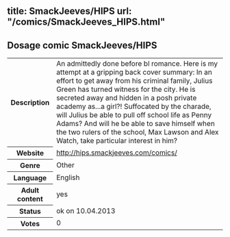 title: SmackJeeves/HIPS
url: "/comics/SmackJeeves_HIPS.html"
---
Dosage comic SmackJeeves/HIPS
-----------------------------------------

<table class="comicinfo">
<tr>
<th>Description</th><td>An admittedly done before bl romance. Here is my attempt at a gripping back cover summary: In an effort to get away from his criminal family, Julius Green has turned witness for the city. He is secreted away and hidden in a posh private academy as...a girl?! Suffocated by the charade, will Julius be able to pull off school life as Penny Adams? And will he be able to save himself when the two rulers of the school, Max Lawson and Alex Watch, take particular interest in him?</td>
</tr>
<tr>
<th>Website</th><td><a href="http://hips.smackjeeves.com/comics/">http://hips.smackjeeves.com/comics/</a></td>
</tr>
<tr>
<th>Genre</th><td>Other</td>
</tr>
<tr>
<th>Language</th><td>English</td>
</tr>
<tr>
<th>Adult content</th><td>yes</td>
</tr>
<tr>
<th>Status</th><td>ok on 10.04.2013</td>
</tr>
<tr>
<th>Votes</th><td>0</div></td>
</tr>
</table>
